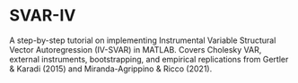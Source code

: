 # SVAR-IV
A step-by-step tutorial on implementing Instrumental Variable Structural Vector Autoregression (IV-SVAR) in MATLAB. Covers Cholesky VAR, external instruments, bootstrapping, and empirical replications from Gertler &amp; Karadi (2015) and Miranda-Agrippino &amp; Ricco (2021).
